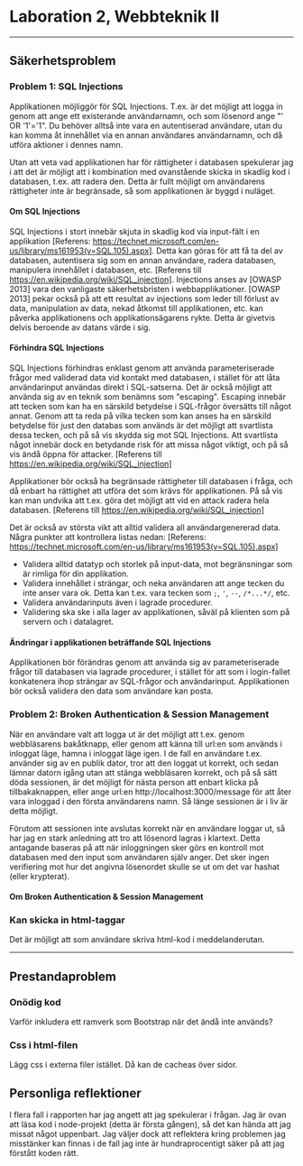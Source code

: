 # Laboration 2, Webbteknik II
---
## Säkerhetsproblem

### Problem 1: SQL Injections
Applikationen möjliggör för SQL Injections. T.ex. är det möjligt att logga in genom att ange ett existerande användarnamn, och som lösenord ange "' OR '1'='1". Du behöver alltså inte vara en autentiserad användare, utan du kan komma åt innehållet via en annan användares användarnamn, och då utföra aktioner i dennes namn.

Utan att veta vad applikationen har för rättigheter i databasen spekulerar jag i att det är möjligt att i kombination med ovanstående skicka in skadlig kod i databasen, t.ex. att radera den. Detta är fullt möjligt om användarens rättigheter inte är begränsade, så som applikationen är byggd i nuläget.

#### Om SQL Injections
SQL Injections i stort innebär skjuta in skadlig kod via input-fält i en applikation [Referens: https://technet.microsoft.com/en-us/library/ms161953(v=SQL.105).aspx]. Detta kan göras för att få ta del av databasen, autentisera sig som en annan användare, radera databasen, manipulera innehållet i databasen, etc. [Referens till https://en.wikipedia.org/wiki/SQL_injection]. Injections anses av [OWASP 2013] vara den vanligaste säkerhetsbristen i webbapplikationer. [OWASP 2013] pekar också på att ett resultat av injections som leder till förlust av data, manipulation av data, nekad åtkomst till applikationen, etc. kan påverka applikationens och applikationsägarens rykte. Detta är givetvis delvis beroende av datans värde i sig.

#### Förhindra SQL Injections
SQL Injections förhindras enklast genom att använda parameteriserade frågor med validerad data vid kontakt med databasen, i stället för att låta användarinput användas direkt i SQL-satserna. Det är också möjligt att använda sig av en teknik som benämns som "escaping". Escaping innebär att tecken som kan ha en särskild betydelse i SQL-frågor översätts till något annat. Genom att ta reda på vilka tecken som kan anses ha en särskild betydelse för just den databas som används är det möjligt att svartlista dessa tecken, och på så vis skydda sig mot SQL Injections. Att svartlista något innebär dock en betydande risk för att missa något viktigt, och på så vis ändå öppna för attacker. [Referens till https://en.wikipedia.org/wiki/SQL_injection]

Applikationer bör också ha begränsade rättigheter till databasen i fråga, och då enbart ha rättighet att utföra det som krävs för applikationen. På så vis kan man undvika att t.ex. göra det möjligt att vid en attack radera hela databasen. [Referens till https://en.wikipedia.org/wiki/SQL_injection]

Det är också av största vikt att alltid validera all användargenererad data. Några punkter att kontrollera listas nedan:
[Referens: https://technet.microsoft.com/en-us/library/ms161953(v=SQL.105).aspx]
* Validera alltid datatyp och storlek på input-data, mot begränsningar som är rimliga för din applikation.
* Validera innehållet i strängar, och neka användaren att ange tecken du inte anser vara ok. Detta kan t.ex. vara tecken som `;`, `'`, `--`, `/*...*/`, etc.
* Validera användarinputs även i lagrade procedurer.
* Validering ska ske i alla lager av applikationen, såväl på klienten som på servern och i datalagret.


#### Ändringar i applikationen beträffande SQL Injections
Applikationen bör förändras genom att använda sig av parameteriserade frågor till databasen via lagrade procedurer, i stället för att som i login-fallet konkatenera ihop strängar av SQL-frågor och användarinput. Applikationen bör också validera den data som användare kan posta.


### Problem 2: Broken Authentication & Session Management
När en användare valt att logga ut är det möjligt att t.ex. genom webbläsarens bakåtknapp, eller genom att känna till url:en som används i inloggat läge, hamna i inloggat läge igen. I de fall en användare t.ex. använder sig av en publik dator, tror att den loggat ut korrekt, och sedan lämnar datorn igång utan att stänga webbläsaren korrekt, och på så sätt döda sessionen, är det möjligt för nästa person att enbart klicka på tillbakaknappen, eller ange url:en http://localhost:3000/message för att åter vara inloggad i den första användarens namn. Så länge sessionen är i liv är detta möjligt.

Förutom att sessionen inte avslutas korrekt när en användare loggar ut, så har jag en stark anledning att tro att lösenord lagras i klartext. Detta antagande baseras på att när inloggningen sker görs en kontroll mot databasen med den input som användaren själv anger. Det sker ingen verifiering mot hur det angivna lösenordet skulle se ut om det var hashat (eller krypterat).

#### Om Broken Authentication & Session Management








### Kan skicka in html-taggar
Det är möjligt att som användare skriva html-kod i meddelanderutan.

---

## Prestandaproblem
### Onödig kod
Varför inkludera ett ramverk som Bootstrap när det ändå inte används?

### Css i html-filen
Lägg css i externa filer istället. Då kan de cacheas över sidor.

## Personliga reflektioner
I flera fall i rapporten har jag angett att jag spekulerar i frågan. Jag är ovan att läsa kod i node-projekt (detta är första gången), så det kan hända att jag missat något uppenbart. Jag väljer dock att reflektera kring problemen jag misstänker kan finnas i de fall jag inte är hundraprocentigt säker på att jag förstått koden rätt.
